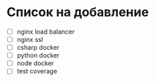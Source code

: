 # Список на добавление

- [ ] nginx load balancer
- [ ] nginx ssl
- [ ] csharp docker
- [ ] python docker
- [ ] node docker
- [ ] test coverage
